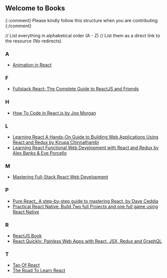 ## Welcome to <Insert File name> Books

{::comment}
Please kindly follow this structure when you are contributing
{:/comment}

// List everything in alphabetical order (A - Z)
// List them as a direct link to the resource (No redirects)

### A

- [Animation in React](https://www.pdfdrive.com/download.pdf?id=58503420&h=330af1c83969f2c470e3ab5a5d024f77&u=cache&ext=pdf)

### F

- [Fullstack React: The Complete Guide to ReactJS and Friends](https://drive.google.com/file/d/0B5_bYKSaSy3kNmFmSlFJYXhhUXc/view?usp=sharing&resourcekey=0-uK29Dy3ez9Kz23D76o3XnA)

### H

- [How To Code in React.js by Joe Morgan](https://drive.google.com/file/d/1D5ACQ0i3K538YacIjGGciOtWc14BKqGL/view?usp=share_link)

### L

- [Learning React A Hands-On Guide to Building Web Applications Using React and Redux by Kirupa Chinnathambi](https://drive.google.com/file/d/1luZXCJG47RBsee46ouixTas0jhrMZPXC/view?usp=share_link)
- [Learning React Functional Web Development with React and Redux by Alex Banks & Eve Porcello](https://drive.google.com/file/d/1EA6KAMPj0HKTQ4goDpgXy8KhmhwKgnmH/view?usp=share_link)

### M

- [Mastering Full-Stack React Web Development](<[https://www.pdfdrive.com/mastering-full-stack-react-web-development-d196879971.html](https://www.pdfdrive.com/download.pdf?id=196879971&h=0ae0edcb1e8bcb546a87f0b8668c1f3e&u=cache&ext=epub)>)

### P

- [Pure React\_ A step-by-step guide to mastering React. by Dave Ceddia](https://drive.google.com/file/d/1hlrv8qUes9FapMO6e86ZGIesWbi9kub3/view?usp=share_link)
- [Practical React Native: Build Two full Projects and one full game using React Native](https://www.pdfdrive.com/download.pdf?id=189361957&h=86077adf99c199e9929f5f84c91cf5ee&u=cache&ext=pdf)

### R

- [ReactJS Book](https://goalkicker.com/ReactJSBook/)
- [React Quickly: Painless Web Apps with React, JSX, Redux and GraphQL](https://www.pdfdrive.com/download.pdf?id=158280067&h=ccf567a5ece39afd4d14410c16f7e62a&u=cache&ext=pdf)

### T

- [Tao Of React](https://drive.google.com/file/d/1DAuQR9zNc9StCLBf9Zy2l6JJuy3Kuf0M/view?usp=share_link)
- [The Road To Learn React](https://drive.google.com/file/d/1SfDIO3Xoj1QyQZEHkrQOUUY7K1FYEEzu/view?usp=sharing)
